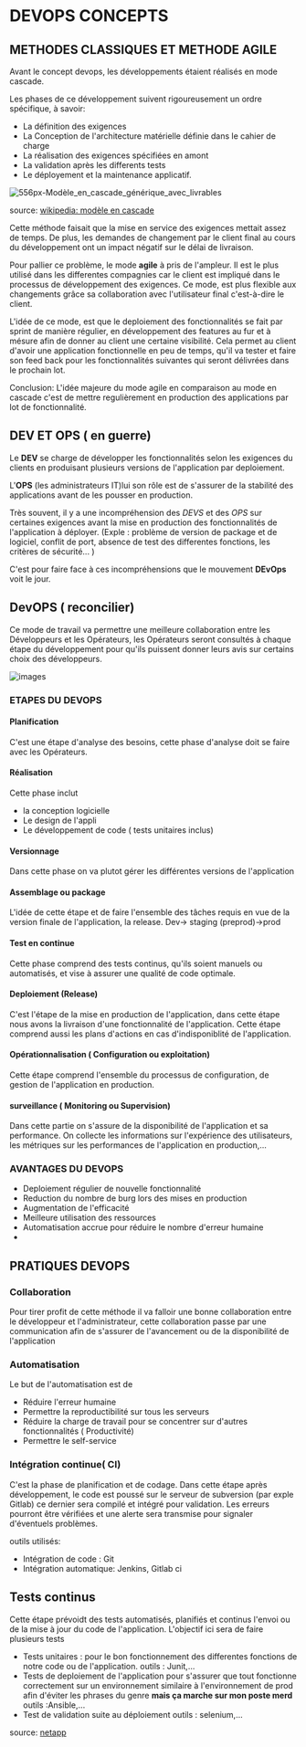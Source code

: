 # DEVOPS CONCEPTS

## METHODES CLASSIQUES ET METHODE AGILE

Avant le concept devops, les développements étaient réalisés en mode cascade.

Les phases de ce développement suivent rigoureusement un ordre spécifique, à savoir:
- La définition des exigences
- La Conception de l'architecture matérielle définie dans le cahier de charge
- La réalisation des exigences spécifiées en amont
- La validation après les differents tests  
- Le déployement et la maintenance applicatif.


![556px-Modèle_en_cascade_générique_avec_livrables](https://user-images.githubusercontent.com/48319188/114306813-59cd2a80-9add-11eb-8e6b-934221322756.png)

source:  [wikipedia: modèle en cascade](https://www.google.com/url?sa=i&url=https%3A%2F%2Ffr.wikipedia.org%2Fwiki%2FMod%25C3%25A8le_en_cascade&psig=AOvVaw1O0CEeTdwCPtRHgVGOU1rd&ust=1618237479392000&source=images&cd=vfe&ved=2ahUKEwjj6Z7CsvbvAhXHAGMBHd_6DRMQr4kDegUIARDJAQ)

Cette méthode faisait que la mise en service des exigences mettait assez de temps. De plus, les demandes de changement par le client final au cours du développement ont un impact négatif sur le délai de livraison. 

Pour pallier ce problème, le mode **agile** à pris de l'ampleur. Il est le plus utilisé dans les differentes compagnies car le client est impliqué dans le processus de développement des exigences. Ce mode, est plus flexible aux changements grâce sa collaboration avec l'utilisateur final c'est-à-dire le client.

L'idée de ce mode, est que le deploiement des fonctionnalités se fait par sprint de manière régulier, en développement des features au fur et à mésure afin de donner au client une certaine visibilité. Cela permet au client d'avoir une application fonctionnelle en peu de temps, qu'il va tester et faire son feed back pour les fonctionnalités suivantes qui seront délivrées dans le prochain lot.

Conclusion: L'idée majeure du mode agile en comparaison au mode en cascade c'est de mettre regulièrement en production des applications par lot de fonctionnalité.

## DEV ET OPS ( en guerre)

Le **DEV** se charge de développer les fonctionnalités selon les exigences du clients en produisant plusieurs versions de l'application par deploiement.

L'**OPS** (les administrateurs IT)lui son rôle est de s'assurer de la stabilité des applications avant de les pousser en production.

Très souvent, il y a une incompréhension des _DEVS_ et des _OPS_ sur certaines exigences avant la mise en production des fonctionnalités de l'application à déployer.
(Exple : problème de version de package et de logiciel, conflit de port, absence de test des differentes fonctions, les critères de sécurité... )

C'est pour faire face à ces incompréhensions que le mouvement **DEvOps** voit le jour.

## DevOPS ( reconcilier)

Ce mode de travail va permettre une meilleure collaboration entre les Développeurs et les Opérateurs, les Opérateurs seront consultés à chaque étape du développement pour qu'ils puissent donner leurs avis sur certains choix des développeurs.

![images](https://user-images.githubusercontent.com/48319188/114310981-2abeb500-9aed-11eb-826d-99daa35aa4ac.png)

###  ETAPES DU DEVOPS

#### Planification

C'est une étape d'analyse des besoins, cette phase d'analyse doit se faire avec les Opérateurs. 

#### Réalisation 
Cette phase inclut 
- la conception logicielle
- Le design de l'appli
- Le développement de code ( tests unitaires inclus)

#### Versionnage
Dans cette phase on va plutot gérer les différentes versions de l'application

#### Assemblage ou package

L'idée de cette étape et de faire l'ensemble des tâches requis en vue de la version finale de l'application, la release.
Dev-> staging (preprod)->prod


#### Test en continue
Cette phase comprend des tests continus, qu'ils soient manuels ou automatisés, et vise à assurer une qualité de code optimale.

#### Deploiement (Release)

C'est l'étape de la mise en production de l'application, dans cette étape nous avons la livraison d'une fonctionnalité de l'application.
Cette étape comprend aussi les plans d'actions en cas d'indisponiblité de l'application.

#### Opérationnalisation ( Configuration ou exploitation)

Cette étape comprend l'ensemble du processus de configuration, de gestion de l'application en production.

#### surveillance ( Monitoring ou Supervision)

Dans cette partie on s'assure de la disponibilité de l'application et sa performance. On collecte les informations sur l'expérience des utilisateurs, les métriques sur les performances de l'application en production,...

### AVANTAGES DU DEVOPS

- Deploiement régulier de nouvelle fonctionnalité
- Reduction du nombre de burg lors des mises en production
- Augmentation de l'efficacité
- Meilleure utilisation des ressources
- Automatisation accrue pour réduire le nombre d'erreur humaine
- 
##  PRATIQUES DEVOPS

### Collaboration

Pour tirer profit de cette méthode il va falloir une bonne collaboration entre le développeur et l'administrateur, cette collaboration passe par une communication afin de s'assurer de l'avancement ou de la disponibilité de l'application

### Automatisation

Le but de l'automatisation est de 
- Réduire l'erreur humaine
- Permettre la reproductibilité sur tous les serveurs
- Réduire la charge de travail pour se concentrer sur d'autres fonctionnalités ( Productivité)
- Permettre le self-service

### Intégration continue( CI)
C'est la phase de planification et de codage.
Dans cette étape après développement, le code est poussé sur le serveur de subversion (par exple Gitlab) ce dernier sera compilé et intégré pour validation. Les erreurs pourront être vérifiées et une alerte sera transmise pour signaler d'éventuels problèmes.

outils utilisés: 
- Intégration de code : Git
- Intégration automatique: Jenkins, Gitlab ci

## Tests continus

Cette étape prévoidt des tests automatisés, planifiés et continus l'envoi ou de la mise à jour du code de l'application.
L'objectif ici sera de faire plusieurs tests
- Tests unitaires : pour le bon fonctionnement des differentes fonctions de notre code ou de l'application.
outils : Junit,...
- Tests de deploiement de l'application pour s'assurer que tout fonctionne correctement sur  un environnement similaire à l'environnement de prod afin d'éviter les phrases du genre **mais ça marche sur mon poste merd**
outils :Ansible,...
- Test de validation suite au déploiement
outils : selenium,...



source: [netapp](https://www.netapp.com/fr/devops-solutions/what-is-devops/)
